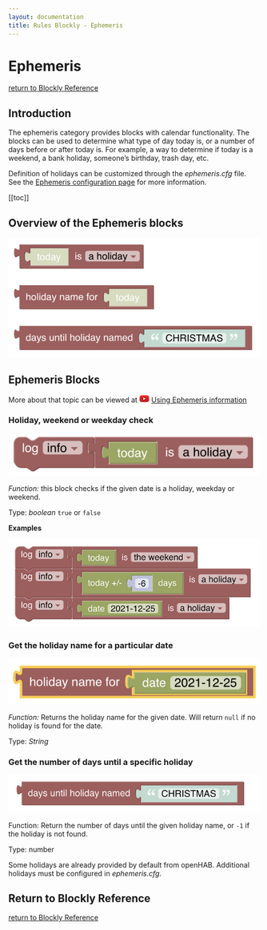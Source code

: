```yaml
---
layout: documentation
title: Rules Blockly - Ephemeris
---
```

<!-- markdownlint-disable MD036 -->

# Ephemeris

[return to Blockly Reference](index.html#ephemeris)

## Introduction

The ephemeris category provides blocks with calendar functionality.
The blocks can be used to determine what type of day today is, or a number of days before or after today is.
For example, a way to determine if today is a weekend, a bank holiday, someone’s birthday, trash day, etc.

Definition of holidays can be customized through the _ephemeris.cfg_ file.
See the [Ephemeris configuration page](https://www.openhab.org/docs/configuration/actions.html#configuration) for more information.

[[toc]]

## Overview of the Ephemeris blocks

![ephemeris-dates](../images/blockly/blockly-ephemeris.png)

## Ephemeris Blocks

More about that topic can be viewed at ![youtube](../images/blockly/youtube-logo-small.png) [Using Ephemeris information](https://youtu.be/KwhYKy1_qVk?t=1275)

### Holiday, weekend or weekday check

![ephemeris-is](../images/blockly/blockly-ephemeris-is.png)

_Function:_ this block checks if the given date is a holiday, weekday or weekend.

Type: _boolean_ `true` or `false`

**Examples**

![ephemeris-is-example](../images/blockly/blockly-ephemeris-is-example.png)

### Get the holiday name for a particular date

![ephemeris-get-name](../images/blockly/blockly-ephemeris-get-name.png)

_Function:_ Returns the holiday name for the given date.
Will return `null` if no holiday is found for the date.

Type: _String_

### Get the number of days until a specific holiday

![ephemeris-days-until](../images/blockly/blockly-ephemeris-days-until.png)

Function: Return the number of days until the given holiday name, or `-1` if the holiday is not found.

Type: number

Some holidays are already provided by default from openHAB.
Additional holidays must be configured in _ephemeris.cfg_.

## Return to Blockly Reference

[return to Blockly Reference](index.html#ephemeris)
